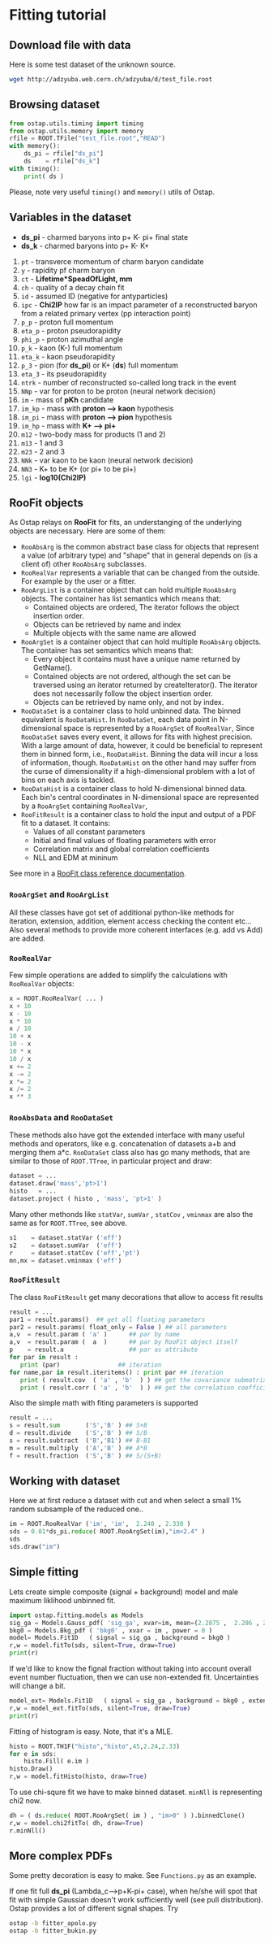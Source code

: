 # Fitting tutorial

## Download file with data

Here is some test dataset of the unknown source.
```bash
wget http://adzyuba.web.cern.ch/adzyuba/d/test_file.root
```

## Browsing dataset

```python
from ostap.utils.timing import timing
from ostap.utils.memory import memory
rfile = ROOT.TFile("test_file.root","READ")
with memory():
    ds_pi = rfile["ds_pi"]
    ds    = rfile["ds_k"]
with timing():
    print( ds )
```

Please, note very useful `timing()` and  `memory()` utils of Ostap.

## Variables in the dataset

  * **ds_pi** - charmed baryons into p+ K- pi+ final state
  * **ds_k**  - charmed baryons into p+ K- K+ 

  1.  `pt` - transverce momentum of charm baryon candidate
  2.  `y` - rapidity pf charm baryon
  3.  `ct` - **Lifetime*SpeadOfLight, mm**
  4.  `ch` - quality of a decay chain fit
  5.  `id` - assumed ID (negative for antyparticles)
  6.  `ipc` - **Chi2IP** how far is an impact parameter of a reconstructed baryon from a related primary vertex (pp interaction point)
  7.  `p_p` - proton full momentum
  8.  `eta_p` - proton pseudorapidity
  9.  `phi_p` - proton azimuthal angle
  10. `p_k` - kaon (K-) full momentum
  11. `eta_k` - kaon pseudorapidity
  12. `p_3` - pion (for **ds_pi**) or K+ (**ds**) full momentum
  13. `eta_3` - its pseudorapidity
  14. `ntrk` - number of reconstructed so-called long track in the event
  15. `NNp` - var for proton to be proton (neural network decision)
  16. `im` - mass of **pKh** candidate
  17. `im_kp` - mass with **proton --> kaon** hypothesis
  18. `im_pi` - mass with **proton --> pion** hypothesis
  19. `im_hp` - mass with **K+ --> pi+**
  20. `m12` - two-body mass for products (1 and 2)
  21. `m13` - 1 and 3
  22. `m23` - 2 and 3
  23. `NNk` - var kaon to be kaon (neural network decision)
  24. `NN3` - K+ to be K+ (or pi+ to be pi+)
  25. `lgi` - **log10(Chi2IP)**

## RooFit objects

As Ostap relays on **RooFit** for fits, an understanging of the underlying objects
are necessary. Here are some of them:
  * `RooAbsArg` is the common abstract base class for objects that represent 
    a value (of arbitrary type) and "shape" that in general depends on (is a client of) 
    other `RooAbsArg` subclasses.
  * `RooRealVar` represents a variable that can be changed from the outside. 
    For example by the user or a fitter.
  * `RooArgList` is a container object that can hold multiple `RooAbsArg` objects. 
    The container has list semantics which means that:
    - Contained objects are ordered, The iterator follows the object insertion order.
    - Objects can be retrieved by name and index
    - Multiple objects with the same name are allowed
  * `RooArgSet` is a container object that can hold multiple `RooAbsArg` objects. 
    The container has set semantics which means that:
     - Every object it contains must have a unique name returned by GetName().
     - Contained objects are not ordered, although the set can be traversed using an iterator returned by createIterator(). The iterator does not necessarily follow the object insertion order.
     - Objects can be retrieved by name only, and not by index.
  * `RooDataSet` is a container class to hold unbinned data. The binned equivalent is `RooDataHist`. 
    In `RooDataSet`, each data point in N-dimensional space is represented by a `RooArgSet` of `RooRealVar`, 
    Since `RooDataSet` saves every event, it allows for fits with highest precision. With a large amount 
    of data, however, it could be beneficial to represent them in binned form, i.e., `RooDataHist`. 
    Binning the data will incur a loss of information, though. `RooDataHist` on the other hand may suffer 
    from the curse of dimensionality if a high-dimensional problem with a lot of bins on each axis is tackled. 
  * `RooDataHist` is a container class to hold N-dimensional binned data. Each bin's central coordinates 
    in N-dimensional space are represented by a `RooArgSet` containing `RooRealVar`,
  * `RooFitResult` is a container class to hold the input and output of a PDF fit to a dataset. It contains:
    - Values of all constant parameters
    - Initial and final values of floating parameters with error
    - Correlation matrix and global correlation coefficients
    - NLL and EDM at mininum


See more in a [RooFit class reference documentation](https://root.cern.ch/doc/master/group__Roofitcore.html).

### `RooArgSet` and `RooArgList`

All these classes have got set of additional python-like methods for iteration, extension, addition, 
element access checking the content etc... Also several methods to provide more coherent interfaces 
(e.g. add vs Add) are added. 

### `RooRealVar`

Few simple operations are added to simplify the calculations with `RooRealVar` objects:
```python
x = ROOT.RooRealVar( ... )
x + 10 
x - 10 
x * 10 
x / 10 
10 + x 
10 - x 
10 * x 
10 / x
x += 2 
x -= 2 
x *= 2 
x /= 2 
x ** 3
```

### `RooAbsData` and `RooDataSet`

These methods also have got the extended interface with many useful methods and operators, 
like e.g. concatenation of datasets a+b and merging them a*c. `RooDataSet` class also has go many methods, 
that are similar to those of `ROOT.TTree`, in particular project and draw:

```python
dataset = ... 
dataset.draw('mass','pt>1')  
histo   = ...
dataset.project ( histo , 'mass', 'pt>1' )
```

Many other methonds like `statVar`, `sumVar` , `statCov` , `vminmax` are also the same 
as for `ROOT.TTree`, see above.

```python
s1    = dataset.statVar ('eff') 
s2    = dataset.sumVar  ('eff') 
r     = dataset.statCov ('eff','pt') 
mn,mx = dataset.vminmax ('eff')
```

### `RooFitResult`

The class `RooFitResult` get many decorations that allow to access fit results
```python
result = ...
par1 = result.params()  ## get all floating parameters 
par2 = result.params( float_only = False ) ## all parameters 
a,v  = result.param ( 'a' )      ## par by name 
a,v  = result.param (  a  )      ## par by RooFit object itself 
p    = result.a                  ## par as attribute 
for par in result :
   print (par)                ## iteration 
for name,par in result.iteritems() : print par ## iteration
   print ( result.cov  ( 'a' , 'b'  ) ) ## get the covariance submatrix  
   print ( result.corr ( 'a' , 'b'  ) ) ## get the correlation coefficient
```

Also the simple math with fiting parameters is supported
```python
result = ...
s = result.sum       ('S','B' ) ## S+B
d = result.divide    ('S','B' ) ## S/B
s = result.subtract  ('B','B1') ## B-B1
m = result.multiply  ('A','B' ) ## A*B 
f = result.fraction  ('S','B' ) ## S/(S+B)
```

## Working with dataset

Here we at first reduce a dataset with cut and when select a small 1% 
random subsample of the reduced one..
```python
im = ROOT.RooRealVar ('im', 'im',  2.240 , 2.330 )
sds = 0.01*ds_pi.reduce( ROOT.RooArgSet(im),"im<2.4" )
sds
sds.draw("im")
```

## Simple fitting

Lets create simple composite (signal + background) model 
and male maximum liklihood unbinned fit.
```python
import ostap.fitting.models as Models
sig_ga = Models.Gauss_pdf( 'sig_ga', xvar=im, mean=(2.2875 ,  2.286 , 2.289), sigma=(0.0045 ,  0.003 , 0.010 ) )
bkg0 = Models.Bkg_pdf ( 'bkg0' , xvar = im , power = 0 )
model= Models.Fit1D   ( signal = sig_ga , background = bkg0 )
r,w = model.fitTo(sds, silent=True, draw=True)
print(r)
```

If we'd like to know the fignal fraction without taking into account overall 
event number fluctuation, then we can use non-extended fit. Uncertainties will
change a bit.
```python
model_ext= Models.Fit1D   ( signal = sig_ga , background = bkg0 , extended = False)
r,w = model_ext.fitTo(sds, silent=True, draw=True)
print(r)
```

Fitting of histogram is easy. Note, that it's a MLE.
```python
histo = ROOT.TH1F("histo","histo",45,2.24,2.33)
for e in sds:
    histo.Fill( e.im )
histo.Draw()
r,w = model.fitHisto(histo, draw=True)
```

To use chi-squre fit we have to make binned dataset. `minNll` is
representing chi2 now. 
```python
dh = ( ds.reduce( ROOT.RooArgSet( im ) , "im>0" ) ).binnedClone()
r,w = model.chi2fitTo( dh, draw=True)
r.minNll()
```

## More complex PDFs

Some pretty decoration is easy to make. See `Functions.py`
as an example. 

If one fit full **ds_pi** (Lambda_c-->p+K-pi+ case), when he/she will spot
that fit with simple Gaussian doesn't work sufficiently well (see pull 
distribution). Ostap provides a lot of different signal shapes. Try
```bash
ostap -b fitter_apolo.py
ostap -b fitter_bukin.py
```
